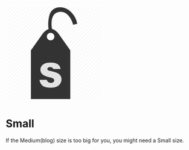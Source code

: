 <img src="https://raw.githubusercontent.com/poshboytl/tuchuang/master/s-size.png" width="256">

# Small

If the Medium(blog) size is too big for you, you might need a Small size.
